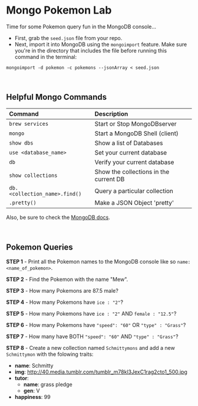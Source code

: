 # Mongo Pokemon Lab

Time for some Pokemon query fun in the MongoDB console...

* First, grab the `seed.json` file from your repo.
* Next, import it into MongoDB using the `mongoimport` feature. Make sure you're in the directory that includes the file before running this command in the terminal:

`mongoimport -d pokemon -c pokemons --jsonArray < seed.json`


<br>

## Helpful Mongo Commands

| Command                       | Description                                |
|:----------------------------- |:------------------------------------------ |
| `brew services`               | Start or Stop MongoDBserver                |
| `mongo`                       | Start a MongoDB Shell (client)             |
| `show dbs`                    | Show a list of Databases                   |
| `use <database_name>`         | Set your current database                  |
| `db`                          | Verify your current database               |
| `show collections`            | Show the collections in the current DB     |
| `db.<collection_name>.find()` | Query a particular collection              |
| `.pretty()`                   | Make a JSON Object 'pretty'                |

Also, be sure to check the [MongoDB docs](https://www.mongodb.org).

<br>

## Pokemon Queries

__STEP 1__ - Print all the Pokemon names to the MongoDB console like so `name: <name_of_pokemon>`.
<br>

__STEP 2__ - Find the Pokemon with the name "Mew".
<br>

__STEP 3__ - How many Pokemons are 87.5 male?
<br>

__STEP 4__ - How many Pokemons have `ice : "2"`?
<br>

__STEP 5__ - How many Pokemons have `ice : "2"` AND `female : "12.5"`?
<br>

__STEP 6__ - How many Pokemons have `"speed": "60"` OR `"type" : "Grass"`?
<br>

__STEP 7__ - How many have BOTH `"speed": "60"` AND `"type" : "Grass"`?
<br>

__STEP 8__ - Create a new collection named `Schmittymons` and add a new `Schmittymon` with the folowing traits:

* **name**: Schmitty
* **img**: http://40.media.tumblr.com/tumblr_m78kl3JexC1rag2cto1_500.jpg
* **tutor**:
	* **name**: grass pledge
	* **gen**: V
* **happiness**: 99
